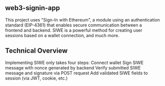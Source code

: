 ## web3-signin-app
This project uses "Sign-In with Ethereum", a module using an authentication standard (EIP-4361) that enables secure communication between a frontend and backend. SIWE is a powerful method for creating user sessions based on a wallet connection, and much more.

## Technical Overview

Implementing SIWE only takes four steps:
Connect wallet
Sign SIWE message with nonce generated by backend
Verify submitted SIWE message and signature via POST request
Add validated SIWE fields to session (via JWT, cookie, etc.)
